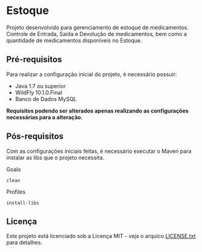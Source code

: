 # Estoque

Projeto desenvolvido para gerenciamento de estoque de medicamentos. Controle de Entrada, Saída e Devolução de medicamentos, bem como a quantidade de medicamentos disponíveis no Estoque.

## Pré-requisitos

Para realizar a configuração inicial do projeto, é necessário possuir:

* Java 1.7 ou superior
* WildFly 10.1.0.Final
* Banco de Dados MySQL

**Requisitos podendo ser alterados apenas realizando as configurações necessárias para a alteração.**

## Pós-requisitos

Com as configurações iniciais feitas, é necessário executar o Maven para instalar as libs que o projeto necessita.

Goals

```
clean
```

Profiles

```
install-libs
```

## Licença

Este projeto está licenciado sob a Licença MIT - veja o arquico [LICENSE.txt](https://github.com/leosdti/estoque/blob/master/LICENSE.txt) para detalhes.
